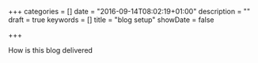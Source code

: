 +++
categories = []
date = "2016-09-14T08:02:19+01:00"
description = ""
draft = true
keywords = []
title = "blog setup"
showDate = false

+++

How is this blog delivered
